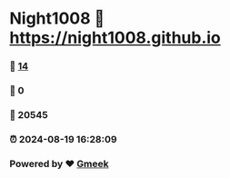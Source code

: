 # Night1008 :link: https://night1008.github.io 
### :page_facing_up: [14](https://night1008.github.io/tag.html) 
### :speech_balloon: 0 
### :hibiscus: 20545 
### :alarm_clock: 2024-08-19 16:28:09 
### Powered by :heart: [Gmeek](https://github.com/Meekdai/Gmeek)

